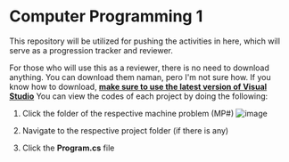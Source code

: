 # Computer Programming 1

This repository will be utilized for pushing the activities in here, which will serve as a progression tracker and reviewer.

For those who will use this as a reviewer, there is no need to download anything. You can download them naman, pero I'm not sure how.
If you know how to download, <b><u>make sure to use the latest version of Visual Studio</u></b>
You can view the codes of each project by doing the following:


1. Click the folder of the respective machine problem (MP#)
![image](https://github.com/ardnyx/comp-prog-review/assets/86859621/22cb8f41-0fa8-4a2b-9c40-8bc31d4c2381)

2. Navigate to the respective project folder (if there is any)
3. Click the **Program.cs** file



